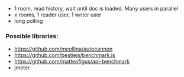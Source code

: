 - 1 room, read history, wait until doc is loaded. Many users in parallel
- x rooms, 1 reader user, 1 writer user
- long polling

### Possible libraries:

- https://github.com/mcollina/autocannon
- https://github.com/bestiejs/benchmark.js
- https://github.com/matteofigus/api-benchmark
- jmeter
